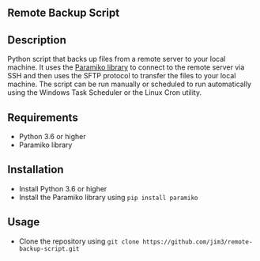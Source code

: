 ## Remote Backup Script

## Description


Python script that backs up files from a remote server to your local machine. It uses the
[Paramiko library](https://www.paramiko.org) to connect to the remote server via SSH and
then uses the SFTP protocol to transfer the files to your local machine. The script can be
run manually or scheduled to run automatically using the Windows Task Scheduler or the
Linux Cron utility.

## Requirements


-   Python 3.6 or higher
-   Paramiko library

## Installation


-   Install Python 3.6 or higher
-   Install the Paramiko library using `pip install paramiko`

## Usage

-   Clone the repository using `git clone https://github.com/jim3/remote-backup-script.git`
